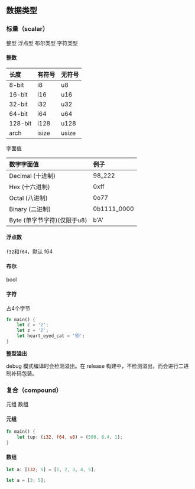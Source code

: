 ## 数据类型

### 标量（scalar）

整型 浮点型 布尔类型 字符类型

#### 整数

|长度|有符号|无符号|
|:----|:----|:----|
|8-bit|i8|u8|
|16-bit|i16|u16|
|32-bit|i32|u32|
|64-bit|i64|u64|
|128-bit|i128|u128|
|arch|isize|usize|

字面值

|数字字面值|例子|
|:----|:----|
|Decimal (十进制)|98_222|
|Hex (十六进制)|0xff|
|Octal (八进制)|0o77|
|Binary (二进制)|0b1111_0000|
|Byte (单字节字符)(仅限于u8)|b'A'|


#### 浮点数

`f32`和`f64`，默认 f64

#### 布尔

bool

#### 字符

占4个字节

```rust
fn main() {
	let c = 'z';
	let z = 'ℤ';
	let heart_eyed_cat = '😻';
}
```

**整型溢出**

debug 模式编译时会检测溢出。在 release 构建中，不检测溢出，而会进行二进制补码包装。


### 复合（compound）

元组 数组

#### 元组

```rust
fn main() {
    let tup: (i32, f64, u8) = (500, 6.4, 1);
}
```

#### 数组

```rust
let a: [i32; 5] = [1, 2, 3, 4, 5];

let a = [3; 5];
```
